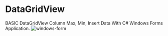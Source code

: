 # DataGridView
BASIC DataGridView Column Max, Min, Insert Data With C# Windows Forms Application.
![windows-form](https://user-images.githubusercontent.com/72650070/212528325-87ffeacb-9647-4d87-b819-7fd430b135da.png)
